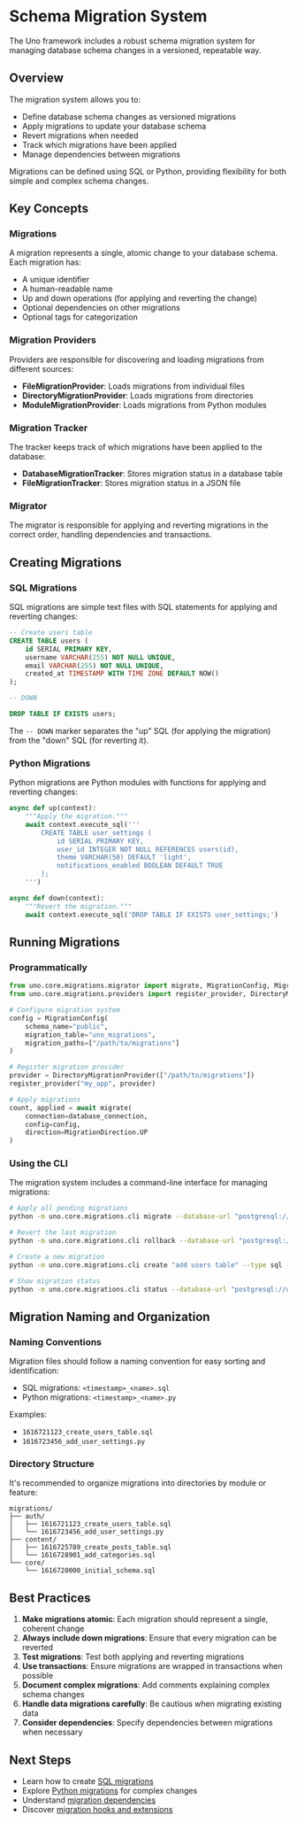 # Schema Migration System

The Uno framework includes a robust schema migration system for managing database schema changes in a versioned, repeatable way.

## Overview

The migration system allows you to:

- Define database schema changes as versioned migrations
- Apply migrations to update your database schema
- Revert migrations when needed
- Track which migrations have been applied
- Manage dependencies between migrations

Migrations can be defined using SQL or Python, providing flexibility for both simple and complex schema changes.

## Key Concepts

### Migrations

A migration represents a single, atomic change to your database schema. Each migration has:

- A unique identifier
- A human-readable name
- Up and down operations (for applying and reverting the change)
- Optional dependencies on other migrations
- Optional tags for categorization

### Migration Providers

Providers are responsible for discovering and loading migrations from different sources:

- **FileMigrationProvider**: Loads migrations from individual files
- **DirectoryMigrationProvider**: Loads migrations from directories
- **ModuleMigrationProvider**: Loads migrations from Python modules

### Migration Tracker

The tracker keeps track of which migrations have been applied to the database:

- **DatabaseMigrationTracker**: Stores migration status in a database table
- **FileMigrationTracker**: Stores migration status in a JSON file

### Migrator

The migrator is responsible for applying and reverting migrations in the correct order, handling dependencies and transactions.

## Creating Migrations

### SQL Migrations

SQL migrations are simple text files with SQL statements for applying and reverting changes:

```sql
-- Create users table
CREATE TABLE users (
    id SERIAL PRIMARY KEY,
    username VARCHAR(255) NOT NULL UNIQUE,
    email VARCHAR(255) NOT NULL UNIQUE,
    created_at TIMESTAMP WITH TIME ZONE DEFAULT NOW()
);

-- DOWN

DROP TABLE IF EXISTS users;
```

The `-- DOWN` marker separates the "up" SQL (for applying the migration) from the "down" SQL (for reverting it).

### Python Migrations

Python migrations are Python modules with functions for applying and reverting changes:

```python
async def up(context):
    """Apply the migration."""
    await context.execute_sql('''
        CREATE TABLE user_settings (
            id SERIAL PRIMARY KEY,
            user_id INTEGER NOT NULL REFERENCES users(id),
            theme VARCHAR(50) DEFAULT 'light',
            notifications_enabled BOOLEAN DEFAULT TRUE
        );
    ''')

async def down(context):
    """Revert the migration."""
    await context.execute_sql('DROP TABLE IF EXISTS user_settings;')
```

## Running Migrations

### Programmatically

```python
from uno.core.migrations.migrator import migrate, MigrationConfig, MigrationDirection
from uno.core.migrations.providers import register_provider, DirectoryMigrationProvider

# Configure migration system
config = MigrationConfig(
    schema_name="public",
    migration_table="uno_migrations",
    migration_paths=["/path/to/migrations"]
)

# Register migration provider
provider = DirectoryMigrationProvider(["/path/to/migrations"])
register_provider("my_app", provider)

# Apply migrations
count, applied = await migrate(
    connection=database_connection,
    config=config,
    direction=MigrationDirection.UP
)
```

### Using the CLI

The migration system includes a command-line interface for managing migrations:

```bash
# Apply all pending migrations
python -m uno.core.migrations.cli migrate --database-url "postgresql://user:pass@localhost/mydb" --directory ./migrations

# Revert the last migration
python -m uno.core.migrations.cli rollback --database-url "postgresql://user:pass@localhost/mydb" --directory ./migrations

# Create a new migration
python -m uno.core.migrations.cli create "add users table" --type sql --directory ./migrations

# Show migration status
python -m uno.core.migrations.cli status --database-url "postgresql://user:pass@localhost/mydb" --directory ./migrations
```

## Migration Naming and Organization

### Naming Conventions

Migration files should follow a naming convention for easy sorting and identification:

- SQL migrations: `<timestamp>_<name>.sql`
- Python migrations: `<timestamp>_<name>.py`

Examples:
- `1616721123_create_users_table.sql`
- `1616723456_add_user_settings.py`

### Directory Structure

It's recommended to organize migrations into directories by module or feature:

```
migrations/
├── auth/
│   ├── 1616721123_create_users_table.sql
│   └── 1616723456_add_user_settings.py
├── content/
│   ├── 1616725789_create_posts_table.sql
│   └── 1616728901_add_categories.sql
└── core/
    └── 1616720000_initial_schema.sql
```

## Best Practices

1. **Make migrations atomic**: Each migration should represent a single, coherent change
2. **Always include down migrations**: Ensure that every migration can be reverted
3. **Test migrations**: Test both applying and reverting migrations
4. **Use transactions**: Ensure migrations are wrapped in transactions when possible
5. **Document complex migrations**: Add comments explaining complex schema changes
6. **Handle data migrations carefully**: Be cautious when migrating existing data
7. **Consider dependencies**: Specify dependencies between migrations when necessary

## Next Steps

- Learn how to create [SQL migrations](sql_migrations.md)
- Explore [Python migrations](python_migrations.md) for complex changes
- Understand [migration dependencies](dependencies.md)
- Discover [migration hooks and extensions](hooks.md)